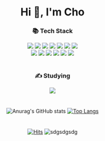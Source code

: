 <h1 align="center">Hi 👋, I'm Cho</h1>

<h3 align="center">📚 Tech Stack</h3>
<div align="center">
  <img src="https://img.shields.io/badge/HTML5-E34F26?style=for-the-badge&logo=html5&logoColor=white"/>
  <img src="https://img.shields.io/badge/CSS3-1572B6?style=for-the-badge&logo=css3&logoColor=white"/>
  <img src="https://img.shields.io/badge/JavaScript-F7DF1E?style=for-the-badge&logo=javascript&logoColor=black"/>
  <img src="https://img.shields.io/badge/Typescript-3178C6?style=for-the-badge&logo=Typescript&logoColor=white"/>
  <img src="https://img.shields.io/badge/jQuery-0769AD?style=for-the-badge&logo=jQuery&logoColor=white"/>
  <img src="https://img.shields.io/badge/React-222222?style=for-the-badge&logo=React&logoColor=white"/>
  <img src="https://img.shields.io/badge/Next.js-000000?style=for-the-badge&logo=Next.js&logoColor=white"/>
</div>
<div align="center">
  <img src="https://img.shields.io/badge/Bootstrapap-7952B3?style=for-the-badge&logo=bootstrap&logoColor=white"/>
  <img src="https://img.shields.io/badge/java-007396?style=for-the-badge&logo=java&logoColor=white"/>
  <img src="https://img.shields.io/badge/Spring-6DB33F?style=for-the-badge&logo=Spring&logoColor=white"/>
  <img src="https://img.shields.io/badge/Redis-CC342D?style=for-the-badge&logo=Redis&logoColor=white"/>
  <img src="https://img.shields.io/badge/MariaDB-003545?style=for-the-badge&logo=mariaDB&logoColor=white"/>
  <img src="https://img.shields.io/badge/MySQL-4479A1?style=for-the-badge&logo=MySQL&logoColor=white"/>
</div>

#

<h3 align="center">✍️ Studying</h3>
<div align="center">
  <img src="https://img.shields.io/badge/Next.js-000000?style=for-the-badge&logo=Next.js&logoColor=white"/>
</div>

#

<div align="center">
 
![Anurag's GitHub stats](https://github-readme-stats.vercel.app/api?username=HyukHyunCho&show_icons=true&theme=dracula)
[![Top Langs](https://github-readme-stats.vercel.app/api/top-langs/?username=anuraghazra&layout=compact&theme=tokyonight)](https://github.com/anuraghazra/github-readme-stats)
  </div>

#

<div align="center">
  
[![Hits](https://hits.seeyoufarm.com/api/count/incr/badge.svg?url=https%3A%2F%2Fgithub.com%2FHyukHyunCho&count_bg=%2379C83D&title_bg=%23555555&icon=&icon_color=%23E7E7E7&title=hits&edge_flat=false)](https://hits.seeyoufarm.com)
<img src="https://komarev.com/ghpvc/?username=sdgsdgsdg&label=Profile%20views&color=0e75b6&style=flat" alt="sdgsdgsdg" />
</div>

 


